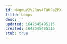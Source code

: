 ```yaml
---
id: N4gmuV2V2Rnv4FHUFeZPX
title: Loops
desc: ''
updated: 1642645495115
created: 1642645495115
stub: true
---
```


